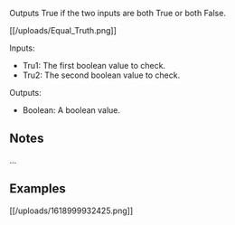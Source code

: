 Outputs True if the two inputs are both True or both False.

[[/uploads/Equal_Truth.png]]

Inputs:

* Tru1: The first boolean value to check.
* Tru2: The second boolean value to check.

Outputs:

* Boolean: A boolean value.

## Notes
...

## Examples
[[/uploads/1618999932425.png]]
